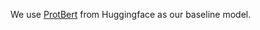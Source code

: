 We use [ProtBert]('https://huggingface.co/Rostlab/prot_bert') from Huggingface as our baseline model.
